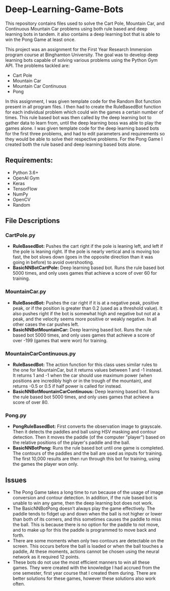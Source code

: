 # Deep-Learning-Game-Bots
This repository contains files used to solve the Cart Pole, Mountain Car, and Continuous Mountain Car problems using both rule based and deep learning bots in tandem. it also contains a deep learning bot that is able to win the Pong Game at least once.

This project was an assignment for the First Year Research Immersion program course at Binghamton University. The goal was to develop deep learning bots capable of solving various problems using the Python Gym API. The problems tackled are:
- Cart Pole
- Mountain Car
- Mountain Car Continuous
- Pong

In this assignment, I was given template code for the Random Bot function present in all program files. I then had to create the RuleBasedBot function for each individual problem which could win the games a certain number of times. This rule based bot was then called by the deep learning bot to gather data to learn from, until the deep learning boss was able to play the games alone. I was given template code for the deep learning based bots for the first three problems, and had to edit parameters and requirements so they would be able to solve their respective problems. For the Pong Game I created both the rule based and deep learning based bots alone.

## Requirements:
- Python 3.6+
- OpenAI Gym
- Keras
- TensorFlow
- NumPy
- OpenCV
- Random

## File Descriptions
### CartPole.py
  - **RuleBasedBot:** Pushes the cart right if the pole is leaning left, and left if the pole is leaning right. If the pole is nearly vertical and is moving too fast, the bot slows down (goes in the opposite direction than it was going in before) to avoid overshooting.
  - **BasicNNBotCartPole:** Deep learning based bot. Runs the rule based bot 5000 times, and only uses games that achieve a score of over 60 for training. 
### MountainCar.py
  - **RuleBasedBot:** Pushes the car right if it is at a negative peak, positive peak, or if the position is greater than 0.2 (used as a threshold value). It also pushes right if the bot is somewhat high and negative but not at a peak, and the velocity seems more positive or weakly negative. In all other cases the car pushes left.
  - **BasicNNBotMountainCar:** Deep learning based bot. Runs the rule based bot 5000 times, and only uses games that achieve a score of over -199 (games that were won) for training.
### MountainCarContinuous.py
  - **RuleBasedBot:** The action function for this class uses similar rules to the one for MountainCar, but it returns values between 1 and -1 instead. It returns 1 and -1 when the car should use maximum power (when positions are incredibly high or in the trough of the mountain), and returns -0.5 or 0.5 if half power is called for instead.
  - **BasicNNBotMountainCarContinuous:** Deep learning based bot. Runs the rule based bot 5000 times, and only uses games that achieve a score of over 80.
### Pong.py
  - **PongRuleBasedBot:** First converts the observation image to grayscale. Then it detects the paddles and ball using HSV masking and contour detection. Then it moves the paddle (of the computer "player") based on the relative positions of the player's paddle and the ball.
  - **BasicNNBotPong:** Runs the rule based bot until one game is completed. The contours of the paddles and the ball are used as inputs for training. The first 10,000 results are then run through this bot for training, using the games the player won only.

## Issues
- The Pong Game takes a long time to run because of the usage of image conversion and contour detection. In addition, if the rule based bot is unable to win any game, then the deep learning bot does not work.
- The BasicNNBotPong doesn’t always play the game effectively. The paddle tends to fidget up and down when the ball is not higher or lower than both of its corners, and this sometimes causes the paddle to miss the ball. This is because there is no option for the paddle to not move, and to make up for this the paddle is programmed to move back and forth.
- There are some moments when only two contours are detectable on the screen. This occurs before the ball is loaded or when the ball touches a paddle, At these moments, actions cannot be chosen using the neural network as it required 12 points.
- These bots do not use the most efficient manners to win all these games. They were created with the knowledge I had accrued from the one semester, first year course that I created them during. There are better solutions for these games, however these solutions also work often.




